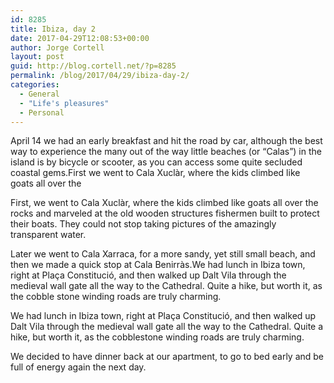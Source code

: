 ```yaml
---
id: 8285
title: Ibiza, day 2
date: 2017-04-29T12:08:53+00:00
author: Jorge Cortell
layout: post
guid: http://blog.cortell.net/?p=8285
permalink: /blog/2017/04/29/ibiza-day-2/
categories:
  - General
  - "Life's pleasures"
  - Personal
---
```

April 14 we had an early breakfast and hit the road by car, although the best way to experience the many out of the way little beaches (or “Calas”) in the island is by bicycle or scooter, as you can access some quite secluded coastal gems.First we went to Cala Xuclàr, where the kids climbed like goats all over the

First, we went to Cala Xuclàr, where the kids climbed like goats all over the rocks and marveled at the old wooden structures fishermen built to protect their boats. They could not stop taking pictures of the amazingly transparent water.

Later we went to Cala Xarraca, for a more sandy, yet still small beach, and then we made a quick stop at Cala Benirràs.We had lunch in Ibiza town, right at Plaça Constitució, and then walked up Dalt Vila through the medieval wall gate all the way to the Cathedral. Quite a hike, but worth it, as the cobble stone winding roads are truly charming.

We had lunch in Ibiza town, right at Plaça Constitució, and then walked up Dalt Vila through the medieval wall gate all the way to the Cathedral. Quite a hike, but worth it, as the cobblestone winding roads are truly charming.

We decided to have dinner back at our apartment, to go to bed early and be full of energy again the next day.